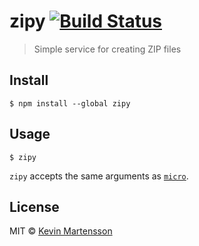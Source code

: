 # zipy [![Build Status](https://travis-ci.org/kevva/zipy.svg?branch=master)](https://travis-ci.org/kevva/zipy)

> Simple service for creating ZIP files


## Install

```
$ npm install --global zipy
```


## Usage

```
$ zipy
```

`zipy` accepts the same arguments as [`micro`](https://github.com/zeit/micro).


## License

MIT © [Kevin Martensson](http://github.com/kevva)
